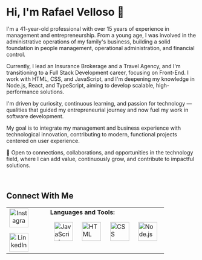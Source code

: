 <br>

# Hi, I'm Rafael Velloso 👋

I'm a 41-year-old professional with over 15 years of experience in management and entrepreneurship. From a young age, I was involved in the administrative operations of my family's business, building a solid foundation in people management, operational administration, and financial control.

Currently, I lead an Insurance Brokerage and a Travel Agency, and I'm transitioning to a Full Stack Development career, focusing on Front-End. I work with HTML, CSS, and JavaScript, and I'm deepening my knowledge in Node.js, React, and TypeScript, aiming to develop scalable, high-performance solutions.

I'm driven by curiosity, continuous learning, and passion for technology — qualities that guided my entrepreneurial journey and now fuel my work in software development.

My goal is to integrate my management and business experience with technological innovation, contributing to modern, functional projects centered on user experience.

📩 Open to connections, collaborations, and opportunities in the technology field, where I can add value, continuously grow, and contribute to impactful solutions.

<br>

## Connect With Me

<table>
<tr>
  <!-- Redes sociais -->
  <td valign="top" style="text-align:center;">
    <a href="https://www.instagram.com/rafaelvellosoborges" target="_blank">
      <img width="50" height="50" alt="Instagram" 
           src="https://github.com/user-attachments/assets/6825fdc9-2249-40bd-8f22-7fa6ab540a05" 
           style="margin-bottom: 15px;" />
    </a>
    <br>
    <a href="https://www.linkedin.com/in/rafaelvelloso/" target="_blank">
      <img width="50" height="50" alt="LinkedIn" 
           src="https://github.com/user-attachments/assets/d90b1bab-cd7d-402b-acec-d77dc9ae7064" />
    </a>
  </td>

  <!-- Tecnologias -->
  <td style="padding-left: 50px; vertical-align:top;">
    <strong>Languages and Tools:</strong>
    <p>
      <img width="50" height="50" alt="JavaScript" 
           src="https://github.com/user-attachments/assets/fb5c9df8-edef-4684-becc-6ed3991a56a0" 
           style="padding-left: 10px; padding-right: 10px;" />
      <img width="50" height="50" alt="HTML" 
           src="https://github.com/user-attachments/assets/0361cbce-10d6-44d3-bd1d-61df9263e43b" 
           style="padding-left: 10px; padding-right: 10px;" />
      <img width="50" height="50" alt="CSS" 
           src="https://github.com/user-attachments/assets/bef9d1bb-f97a-421f-bae6-c4f8c68fd7a8" 
           style="padding-left: 10px; padding-right: 10px;" />
      <img width="50" height="50" alt="Node.js" 
           src="https://github.com/user-attachments/assets/b8665e91-3b3f-40fb-8214-1d5f759c22c9" 
           style="padding-left: 10px; padding-right: 10px;" />
    </p>
  </td>
</tr>
</table>
